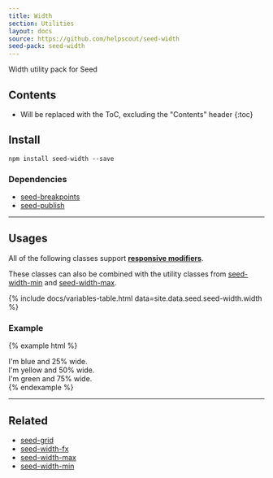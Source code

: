 ```yaml
---
title: Width
section: Utilities
layout: docs
source: https://github.com/helpscout/seed-width
seed-pack: seed-width
---
```


Width utility pack for Seed

## Contents

* Will be replaced with the ToC, excluding the "Contents" header
{:toc}

## Install

```
npm install seed-width --save
```


### Dependencies

* [seed-breakpoints](/seed/packs/seed-breakpoints)
* [seed-publish](/seed/packs/seed-publish)



---


## Usages

All of the following classes support **[responsive modifiers](/seed/packs/seed-breakpoints/#responsive-modifiers)**.

These classes can also be combined with the utility classes from [seed-width-min](/seed/packs/seed-width-min) and [seed-width-max](/seed/packs/seed-width-max).


{% include docs/variables-table.html data=site.data.seed.seed-width.width %}


### Example

{% example html %}
<div class="u-width-3 t-bg-blue-200">
  I'm blue and 25% wide.
</div>
<div class="u-width-6 t-bg-yellow-200">
  I'm yellow and 50% wide.
</div>
<div class="u-width-9 t-bg-green-200">
  I'm green and 75% wide.
</div>
{% endexample %}



---


## Related

* [seed-grid](/seed/packs/seed-grid)
* [seed-width-fx](/seed/packs/seed-width-fx)
* [seed-width-max](/seed/packs/seed-width-max)
* [seed-width-min](/seed/packs/seed-width-min)
